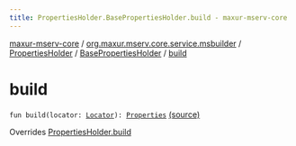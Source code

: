 ```yaml
---
title: PropertiesHolder.BasePropertiesHolder.build - maxur-mserv-core
---
```


[maxur-mserv-core](../../../index.html) / [org.maxur.mserv.core.service.msbuilder](../../index.html) / [PropertiesHolder](../index.html) / [BasePropertiesHolder](index.html) / [build](.)

# build

`fun build(locator: `[`Locator`](../../../org.maxur.mserv.core/-locator/index.html)`): `[`Properties`](../../../org.maxur.mserv.core.service.properties/-properties/index.html) [(source)](https://github.com/myunusov/maxur-mserv/tree/master/maxur-mserv-core/src/main/kotlin/org/maxur/mserv/core/service/msbuilder/MicroServiceBuilder.kt#L188)

Overrides [PropertiesHolder.build](../build.html)

